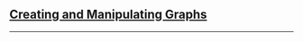 ## [Creating and Manipulating Graphs](https://github.com/Jialin72/Applied-Social-Network-Analysis-in-Python-University-of-Michigan/blob/master/Module%201/Assignments/Assignment%2B1.md)
***
